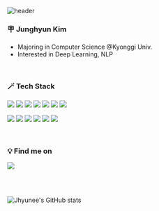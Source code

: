![header](https://capsule-render.vercel.app/api?type=slice&color=FFD8D8&height=250&section=header&fontColor=766868&text=Hyun's%20Github&animation=twinkling&fontSize=70)


### 🪧 Junghyun Kim
* Majoring in Computer Science @Kyonggi Univ.
* Interested in Deep Learning, NLP

<br>

### 🪄 Tech Stack
<img src="https://img.shields.io/badge/Python-3776AB?style=flat&logo=python&logoColor=white"/> <img src="https://img.shields.io/badge/C-A8B9CC?style=flat&logo=c&logoColor=white"/> <img src="https://img.shields.io/badge/Java-007396?style=flat&logo=java&logoColor=white"> <img src="https://img.shields.io/badge/JavaScript-F7DF1E?style=flat&logo=javascript&logoColor=black"/> <img src="https://img.shields.io/badge/MySQL-7952B3?style=flatlogo=MySQL&logoColor=white"/> <img src="https://img.shields.io/badge/HTML-E34F26?style=flat&logo=html5&logoColor=white"/> <img src="https://img.shields.io/badge/CSS-1572B6?style=flat&logo=css3&logoColor=white"/> 

<img src="https://img.shields.io/badge/Pytorch-EE4C2C?style=flat&logo=Pytorch&logoColor=white"/> <img src="https://img.shields.io/badge/Keras-D00000?style=flat&logo=Keras&logoColor=white"/> <img src="https://img.shields.io/badge/Tensorflow-FF6F00?style=flat&logo=Tensorflow&logoColor=white"/> <img src="https://img.shields.io/badge/Linux-FCC624?style=flat&logo=Linux&logoColor=white"/> <img src="https://img.shields.io/badge/Anaconda-44A833?style=flat&logo=anaconda&logoColor=white"/> <img src="https://img.shields.io/badge/Google Colaboratory-F9AB00?style=flat&logo=googlecolab&logoColor=white"/>

<br>

### 💡 Find me on
<img src="https://img.shields.io/badge/Notion-000000?style=flat&logo=Notion&logoColor=white"/>

<br><br>

![Jhyunee's GitHub stats](https://github-readme-stats.vercel.app/api?username=Jhyunee&show_icons=true&title_color=EA9595&text_color=484848&icon_color=E3B2B2)


<!--
**Jhyunee/Jhyunee** is a ✨ _special_ ✨ repository because its `README.md` (this file) appears on your GitHub profile.
Here are some ideas to get you started:
- 🔭 I’m currently working on ...
- 🌱 I’m currently learning ...
- 👯 I’m looking to collaborate on ...
- 🤔 I’m looking for help with ...
- 💬 Ask me about ...
- 📫 How to reach me: ...
- 😄 Pronouns: ...
- ⚡ Fun fact: ...
-->
